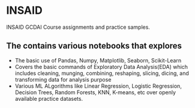 # INSAID
INSAID GCDAI Course assignments and practice samples.

## The contains various notebooks that explores
- The basic use of Pandas, Numpy, Matplotlib, Seaborn, Scikit-Learn
- Covers the basic commands of Exploratory Data Analysis(EDA) which includes cleaning, munging, combining, reshaping, slicing, dicing, and transforming data for analysis purpose 
- Various ML ALgorithms like Linear Regression, Logistic Regression, Decision Trees, Random Forests, KNN, K-means, etc over openly available practice datasets. 
